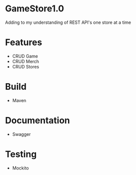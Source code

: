 # GameStore1.0
Adding to my understanding of REST API's one store at a time

# Features
- CRUD Game
- CRUD Merch
- CRUD Stores

# Build
- Maven

# Documentation
- Swagger

# Testing
- Mockito
